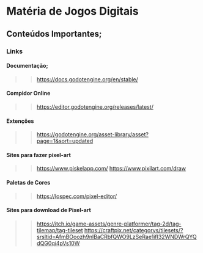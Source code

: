 # Matéria de Jogos Digitais
## Conteúdos Importantes; 
### Links
#### Documentação;
>> https://docs.godotengine.org/en/stable/
#### Compidor Online
>> https://editor.godotengine.org/releases/latest/
#### Extenções
>>https://godotengine.org/asset-library/asset?page=1&sort=updated
#### Sites para fazer pixel-art
>>https://www.piskelapp.com/
>> https://www.pixilart.com/draw
#### Paletas de Cores
>> https://lospec.com/pixel-editor/
#### Sites para download de Pixel-art
>> https://itch.io/game-assets/genre-platformer/tag-2d/tag-tilemap/tag-tileset
>>https://craftpix.net/categorys/tilesets/?srsltid=AfmBOoozh9nlBaCRbfQWO9LzSeRae1ifI32WNDWrQYQdQG0qi4pVs10W

